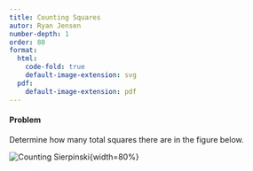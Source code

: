 ```yaml
---
title: Counting Squares
autor: Ryan Jensen
number-depth: 1
order: 80
format:
  html:
    code-fold: true
    default-image-extension: svg
  pdf:
    default-image-extension: pdf
---
```



#### Problem
Determine how many total squares there are in the figure below. 



![Counting Sierpinski](image/counting-squares){width=80%}

